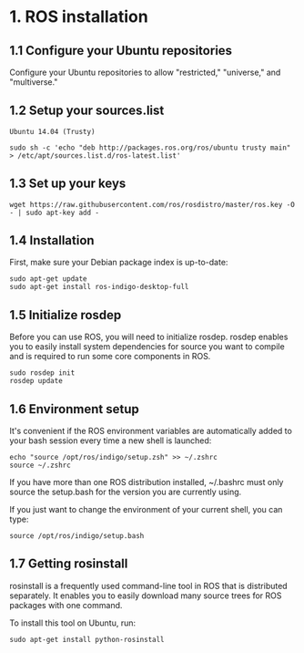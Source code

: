 # 1. ROS installation

## 1.1 Configure your Ubuntu repositories

Configure your Ubuntu repositories to allow "restricted," "universe," and "multiverse."  

## 1.2 Setup your sources.list

    Ubuntu 14.04 (Trusty)

    sudo sh -c 'echo "deb http://packages.ros.org/ros/ubuntu trusty main" > /etc/apt/sources.list.d/ros-latest.list'

## 1.3 Set up your keys

    wget https://raw.githubusercontent.com/ros/rosdistro/master/ros.key -O - | sudo apt-key add -

## 1.4 Installation

First, make sure your Debian package index is up-to-date:

    sudo apt-get update
    sudo apt-get install ros-indigo-desktop-full

## 1.5 Initialize rosdep

Before you can use ROS, you will need to initialize rosdep. rosdep enables you to easily install system dependencies for source you want to compile and is required to run some core components in ROS.

    sudo rosdep init
    rosdep update

## 1.6 Environment setup

It's convenient if the ROS environment variables are automatically added to your bash session every time a new shell is launched:

    echo "source /opt/ros/indigo/setup.zsh" >> ~/.zshrc
    source ~/.zshrc

If you have more than one ROS distribution installed, ~/.bashrc must only source the setup.bash for the version you are currently using.

If you just want to change the environment of your current shell, you can type:

    source /opt/ros/indigo/setup.bash

## 1.7 Getting rosinstall

rosinstall is a frequently used command-line tool in ROS that is distributed separately. It enables you to easily download many source trees for ROS packages with one command.

To install this tool on Ubuntu, run:

    sudo apt-get install python-rosinstall
